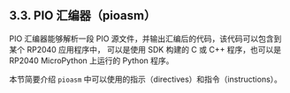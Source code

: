 ## 3.3. PIO 汇编器（pioasm）


PIO 汇编器能够解析一段 PIO 源文件，并输出汇编后的代码，该代码可以包含到某个 RP2040 应用程序中，
可以是使用 SDK 构建的 C 或 C++ 程序，也可以是 RP2040 MicroPython 上运行的 Python 程序。

本节简要介绍 `pioasm` 中可以使用的指示（directives）和指令（instructions）。